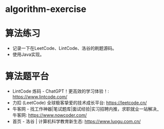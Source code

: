 # algorithm-exercise
# 算法练习
- 记录一下在LeetCode、LintCode、洛谷的刷题源码。
- 使用Java实现。



# 算法题平台
- LintCode 炼码 - ChatGPT！更高效的学习体验！: https://www.lintcode.com/
- 力扣 (LeetCode) 全球极客挚爱的技术成长平台: https://leetcode.cn/
- 牛客网 - 找工作神器|笔试题库|面试经验|实习招聘内推，求职就业一站解决_牛客网: https://www.nowcoder.com/
- 首页 - 洛谷 | 计算机科学教育新生态: https://www.luogu.com.cn/
